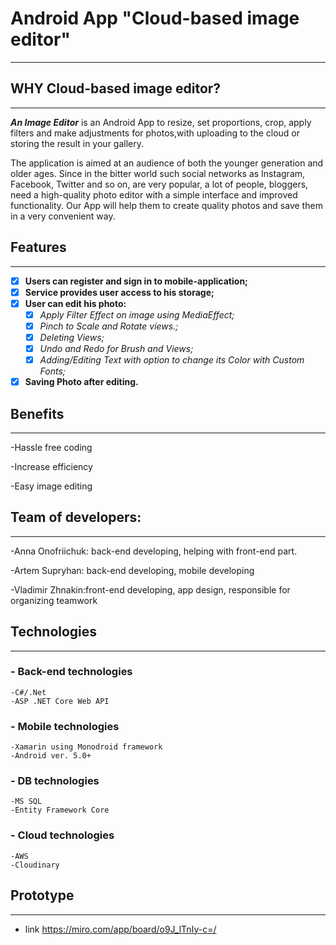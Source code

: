 # Android App "Cloud-based image editor"
--------------------------------------------------------
## WHY Cloud-based image editor?
------------------------------------------------------
***An Image Editor*** is an Android App to resize, set proportions, crop, apply filters and make adjustments for photos,with uploading to the cloud or storing the result in your gallery.

The application is aimed at an audience of both the younger generation and older ages. Since in the bitter world such social networks as Instagram, Facebook, Twitter and so on, are very popular, a lot of people, bloggers, need a high-quality photo editor with a simple interface and improved functionality. Our App will help them to create quality photos and save them in a very convenient way. 

## Features
------------------------------------------
- [x] __Users can register and sign in to mobile-application;__
- [x] __Service provides user access to his storage;__
- [x] __User can edit his photo:__
  - [x] _Apply Filter Effect on image using MediaEffect;_
  - [x] _Pinch to Scale and Rotate views.;_
  - [x] _Deleting Views;_
  - [x] _Undo and Redo for Brush and Views;_
  - [x] _Adding/Editing Text with option to change its Color with Custom Fonts;_
- [x] __Saving Photo after editing.__

## Benefits
---------------------------------------
-Hassle free coding

-Increase efficiency

-Easy image editing


## Team of developers:
-------------------------------------------
-Anna Onofriichuk: back-end developing, helping with front-end part.

-Artem Supryhan: back-end developing, mobile developing

-Vladimir Zhnakin:front-end developing, app design, responsible for organizing teamwork


## Technologies
--------------------------------------------
### - Back-end technologies
```
-C#/.Net
-ASP .NET Core Web API
```
### - Mobile technologies
```
-Xamarin using Monodroid framework
-Android ver. 5.0+
```
### - DB technologies
```
-MS SQL
-Entity Framework Core
```
### - Cloud technologies
```
-AWS
-Cloudinary
```
## Prototype
--------------------------------------------
- link https://miro.com/app/board/o9J_lTnIy-c=/





